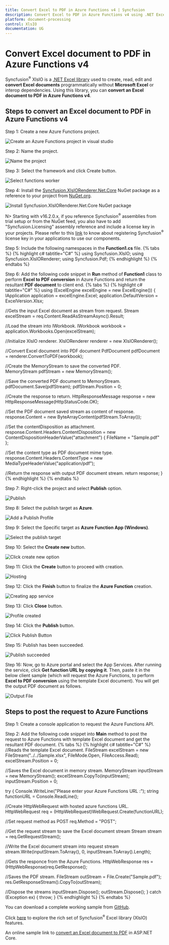 ```yaml
---
title: Convert Excel to PDF in Azure Functions v4 | Syncfusion
description: Convert Excel to PDF in Azure Functions v4 using .NET Excel library (XlsIO) without Microsoft Excel or interop dependencies.
platform: document-processing
control: XlsIO
documentation: UG
---
```


# Convert Excel document to PDF in Azure Functions v4

Syncfusion<sup>&reg;</sup> XlsIO is a [.NET Excel library](https://www.syncfusion.com/document-processing/excel-framework/net) used to create, read, edit and **convert Excel documents** programmatically without **Microsoft Excel** or interop dependencies. Using this library, you can **convert an Excel document to PDF in Azure Functions v4**.

## Steps to convert an Excel document to PDF in Azure Functions v4

Step 1: Create a new Azure Functions project.

![Create an Azure Functions project in visual studio](Azure-Images/Functions-v4/Create_Application.png)

Step 2: Name the project.

![Name the project](Azure-Images/Functions-v4/Name_the_Application.png)

Step 3: Select the framework and click Create button. 

![Select functions worker](Azure-Images/Functions-v4/Functions_Worker.png)

Step 4: Install the [Syncfusion.XlsIORenderer.Net.Core](https://www.nuget.org/packages/Syncfusion.XlsIORenderer.Net.Core) NuGet package as a reference to your project from [NuGet.org](https://www.nuget.org/).

![Install Syncfusion.XlsIORenderer.Net.Core NuGet package](Azure-Images/Functions-v4/Install_NuGet.png)

N> Starting with v16.2.0.x, if you reference Syncfusion<sup>&reg;</sup> assemblies from trial setup or from the NuGet feed, you also have to add "Syncfusion.Licensing" assembly reference and include a license key in your projects. Please refer to this [link](https://help.syncfusion.com/common/essential-studio/licensing/overview) to know about registering Syncfusion<sup>&reg;</sup> license key in your applications to use our components. 

Step 5: Include the following namespaces in the **Function1.cs** file.
{% tabs %}
{% highlight c# tabtitle="C#" %}
using Syncfusion.XlsIO;
using Syncfusion.XlsIORenderer;
using Syncfusion.Pdf;
{% endhighlight %}
{% endtabs %}

Step 6: Add the following code snippet in **Run** method of **Function1** class to perform **Excel to PDF conversion** in Azure Functions and return the resultant **PDF document** to client end.
{% tabs %}
{% highlight c# tabtitle="C#" %}
using (ExcelEngine excelEngine = new ExcelEngine())
{
  IApplication application = excelEngine.Excel;
  application.DefaultVersion = ExcelVersion.Xlsx;

  //Gets the input Excel document as stream from request.
  Stream excelStream = req.Content.ReadAsStreamAsync().Result;

  //Load the stream into IWorkbook.
  IWorkbook workbook = application.Workbooks.Open(excelStream);

  //Initialize XlsIO renderer.
  XlsIORenderer renderer = new XlsIORenderer();

  //Convert Excel document into PDF document 
  PdfDocument pdfDocument = renderer.ConvertToPDF(workbook);

  //Create the MemoryStream to save the converted PDF.      
  MemoryStream pdfStream = new MemoryStream();

  //Save the converted PDF document to MemoryStream.
  pdfDocument.Save(pdfStream);
  pdfStream.Position = 0;
  
  //Create the response to return.
  HttpResponseMessage response = new HttpResponseMessage(HttpStatusCode.OK);

  //Set the PDF document saved stream as content of response.
  response.Content = new ByteArrayContent(pdfStream.ToArray());

  //Set the contentDisposition as attachment.
  response.Content.Headers.ContentDisposition = new ContentDispositionHeaderValue("attachment")
  {
    FileName = "Sample.pdf"
  };

  //Set the content type as PDF document mime type.
  response.Content.Headers.ContentType = new MediaTypeHeaderValue("application/pdf");

  //Return the response with output PDF document stream.
  return response;
}
{% endhighlight %}
{% endtabs %}

Step 7: Right-click the project and select **Publish** option.

![Publish](Azure-Images/Functions-v4/Publish.png)

Step 8: Select the publish target as **Azure**.

![Add a Publish Profile](Azure-Images/Functions-v4/Publish_Profile.png)

Step 9: Select the Specific target as **Azure Function App (Windows)**.

![Select the publish target](Azure-Images/Functions-v4/Windows_Function_App.png)

Step 10: Select the **Create new** button.

![Click create new option](Azure-Images/Functions-v4/Create_New.png)

Step 11: Click the **Create** button to proceed with creation. 

![Hosting](Azure-Images/Functions-v4/Hosting.png)

Step 12: Click the **Finish** button to finalize the **Azure Function** creation. 

![Creating app service](Azure-Images/Functions-v4/Azure_Function.png)

Step 13: Click **Close** button.

![Profile created](Azure-Images/Functions-v4/Profile_Created.png)

Step 14: Click the **Publish** button.

![Click Publish Button](Azure-Images/Functions-v4/Start_Publish.png)

Step 15: Publish has been succeeded.

![Publish succeeded](Azure-Images/Functions-v4/Publish_Success.png)

Step 16: Now, go to Azure portal and select the App Services. After running the service, click **Get function URL by copying it**. Then, paste it in the below client sample (which will request the Azure Functions, to perform **Excel to PDF conversion** using the template Excel document). You will get the output PDF document as follows.

![Output File](Azure-Images/Functions-v4/ExcelToPDF_Function_v4.png)

## Steps to post the request to Azure Functions

Step 1: Create a console application to request the Azure Functions API.

Step 2: Add the following code snippet into **Main** method to post the request to Azure Functions with template Excel document and get the resultant PDF document.
{% tabs %}
{% highlight c# tabtitle="C#" %}
//Reads the template Excel document.
FileStream excelStream = new FileStream("../../Sample.xlsx", FileMode.Open, FileAccess.Read);
excelStream.Position = 0;

//Saves the Excel document in memory stream.
MemoryStream inputStream = new MemoryStream();
excelStream.CopyTo(inputStream);
inputStream.Position = 0;

try
{
  Console.WriteLine("Please enter your Azure Functions URL :");
  string functionURL = Console.ReadLine();

  //Create HttpWebRequest with hosted azure functions URL.                
  HttpWebRequest req = (HttpWebRequest)WebRequest.Create(functionURL);

  //Set request method as POST
  req.Method = "POST";

  //Get the request stream to save the Excel document stream
  Stream stream = req.GetRequestStream();

  //Write the Excel document stream into request stream
  stream.Write(inputStream.ToArray(), 0, inputStream.ToArray().Length);

  //Gets the responce from the Azure Functions.
  HttpWebResponse res = (HttpWebResponse)req.GetResponse();

  //Saves the PDF stream.
  FileStream outStream = File.Create("Sample.pdf");
  res.GetResponseStream().CopyTo(outStream);

  //Dispose the streams
  inputStream.Dispose();
  outStream.Dispose();
}
catch (Exception ex)
{
    throw;
}
{% endhighlight %}
{% endtabs %}

You can download a complete working sample from [GitHub](https://github.com/SyncfusionExamples/XlsIO-Examples/tree/master/Getting%20Started/Azure%20V4%20Function/Convert%20Excel%20to%20PDF). 

Click [here](https://www.syncfusion.com/document-processing/excel-framework/net-core) to explore the rich set of Syncfusion<sup>&reg;</sup> Excel library (XlsIO) features.

An online sample link to [convert an Excel document to PDF](https://ej2.syncfusion.com/aspnetcore/Excel/ExcelToPDF#/material3) in ASP.NET Core.
